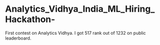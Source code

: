 # Analytics_Vidhya_India_ML_Hiring_Hackathon-
First contest on Analytics Vidhya.
I got 517 rank out of 1232 on public leaderboard.
